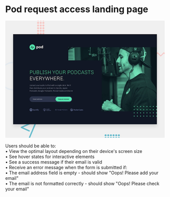# Pod request access landing page

![Design preview for the Pod request access landing page coding challenge](./preview.jpg)

Users should be able to:  
• View the optimal layout depending on their device's screen size  
• See hover states for interactive elements  
• See a success message if their email is valid  
• Receive an error message when the form is submitted if:  
• The email address field is empty - should show "Oops! Please add your email"  
• The email is not formatted correctly - should show "Oops! Please check your email"
